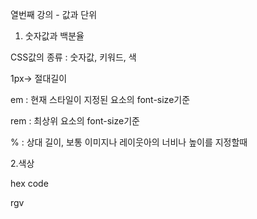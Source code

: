 열번째 강의 - 값과 단위



1. 숫자값과 백분율

CSS값의 종류 : 숫자값, 키워드, 색

1px-> 절대길이

em : 현재 스타일이 지정된 요소의 font-size기준

rem : 최상위 요소의 font-size기준

% : 상대 길이, 보통 이미지나 레이웃아의 너비나 높이를 지정할때



2.색상

hex code 

rgv

 